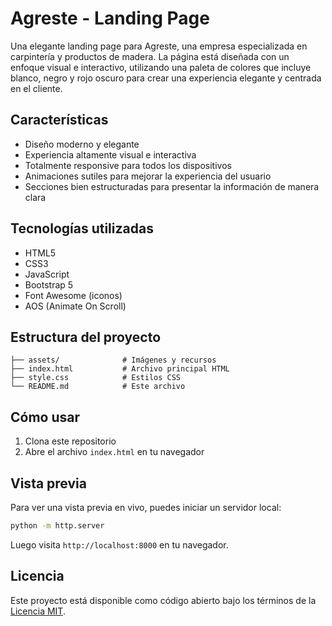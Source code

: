 # Agreste - Landing Page

Una elegante landing page para Agreste, una empresa especializada en carpintería y productos de madera. La página está diseñada con un enfoque visual e interactivo, utilizando una paleta de colores que incluye blanco, negro y rojo oscuro para crear una experiencia elegante y centrada en el cliente.

## Características

- Diseño moderno y elegante
- Experiencia altamente visual e interactiva
- Totalmente responsive para todos los dispositivos
- Animaciones sutiles para mejorar la experiencia del usuario
- Secciones bien estructuradas para presentar la información de manera clara

## Tecnologías utilizadas

- HTML5
- CSS3
- JavaScript
- Bootstrap 5
- Font Awesome (iconos)
- AOS (Animate On Scroll)

## Estructura del proyecto

```
├── assets/              # Imágenes y recursos
├── index.html           # Archivo principal HTML
├── style.css            # Estilos CSS
└── README.md            # Este archivo
```

## Cómo usar

1. Clona este repositorio
2. Abre el archivo `index.html` en tu navegador

## Vista previa

Para ver una vista previa en vivo, puedes iniciar un servidor local:

```bash
python -m http.server
```

Luego visita `http://localhost:8000` en tu navegador.

## Licencia

Este proyecto está disponible como código abierto bajo los términos de la [Licencia MIT](https://opensource.org/licenses/MIT).